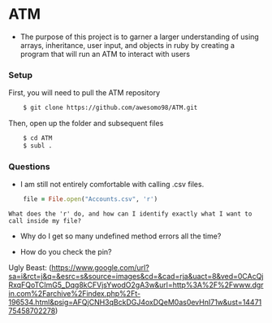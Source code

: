 # ATM

- The purpose of this project is to garner a larger understanding of using arrays, inheritance, user input, and objects in ruby by creating a program that will run an ATM to interact with users

### Setup
First, you will need to pull the ATM repository
```sh
    $ git clone https://github.com/awesomo98/ATM.git
```
Then, open up the folder and subsequent files
```sh
    $ cd ATM
    $ subl .
```
### Questions

- I am still not entirely comfortable with calling .csv files.

```ruby
    file = File.open("Accounts.csv", 'r')
```
    What does the 'r' do, and how can I identify exactly what I want to call inside my file?
    
- Why do I get so many undefined method errors all the time?

- How do you check the pin?


Ugly Beast: (https://www.google.com/url?sa=i&rct=j&q=&esrc=s&source=images&cd=&cad=rja&uact=8&ved=0CAcQjRxqFQoTCImG5_Dqg8kCFVjsYwodO2gA3w&url=http%3A%2F%2Fwww.dgrin.com%2Farchive%2Findex.php%2Ft-196534.html&psig=AFQjCNH3qBckDGJ4oxDQeM0as0evHnI71w&ust=1447175458702278)
